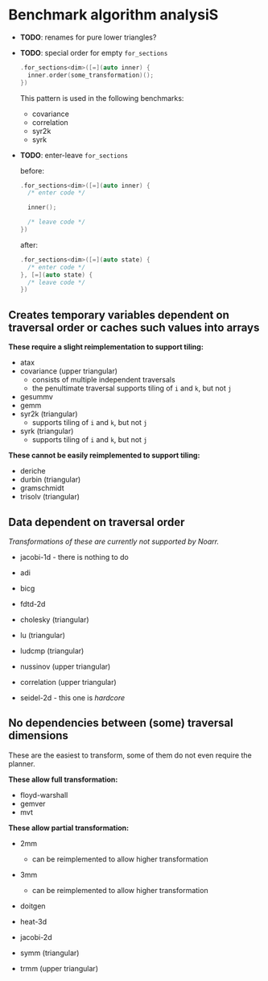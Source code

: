# Benchmark algorithm analysiS

- **TODO**: renames for pure lower triangles?
- **TODO**: special order for empty `for_sections`

  ```cpp
  .for_sections<dim>([=](auto inner) {
    inner.order(some_transformation)();
  })
  ```

  This pattern is used in the following benchmarks:

  - covariance
  - correlation
  - syr2k
  - syrk

- **TODO**: enter-leave `for_sections`

  before:

  ```cpp
  .for_sections<dim>([=](auto inner) {
    /* enter code */

    inner();

    /* leave code */
  })
  ```

  after:

  ```cpp
  .for_sections<dim>([=](auto state) {
    /* enter code */
  }, [=](auto state) {
    /* leave code */
  })
  ```

## Creates temporary variables dependent on traversal order or caches such values into arrays

**These require a slight reimplementation to support tiling:**

- atax
- covariance (upper triangular)
  - consists of multiple independent traversals
  - the penultimate traversal supports tiling of `i` and `k`, but not `j`
- gesummv
- gemm
- syr2k (triangular)
  - supports tiling of `i` and `k`, but not `j`
- syrk (triangular)
  - supports tiling of `i` and `k`, but not `j`

**These cannot be easily reimplemented to support tiling:**

- deriche
- durbin (triangular)
- gramschmidt
- trisolv (triangular)

## Data dependent on traversal order

*Transformations of these are currently not supported by Noarr.*

- jacobi-1d - there is nothing to do

- adi
- bicg
- fdtd-2d

- cholesky (triangular)
- lu (triangular)
- ludcmp (triangular)
- nussinov (upper triangular)
- correlation (upper triangular)

- seidel-2d - this one is *hardcore*

## No dependencies between (some) traversal dimensions

These are the easiest to transform, some of them do not even require the planner.

**These allow full transformation:**

- floyd-warshall
- gemver
- mvt

**These allow partial transformation:**

- 2mm
  - can be reimplemented to allow higher transformation
- 3mm
  - can be reimplemented to allow higher transformation
- doitgen
- heat-3d
- jacobi-2d

- symm (triangular)
- trmm (upper triangular)
